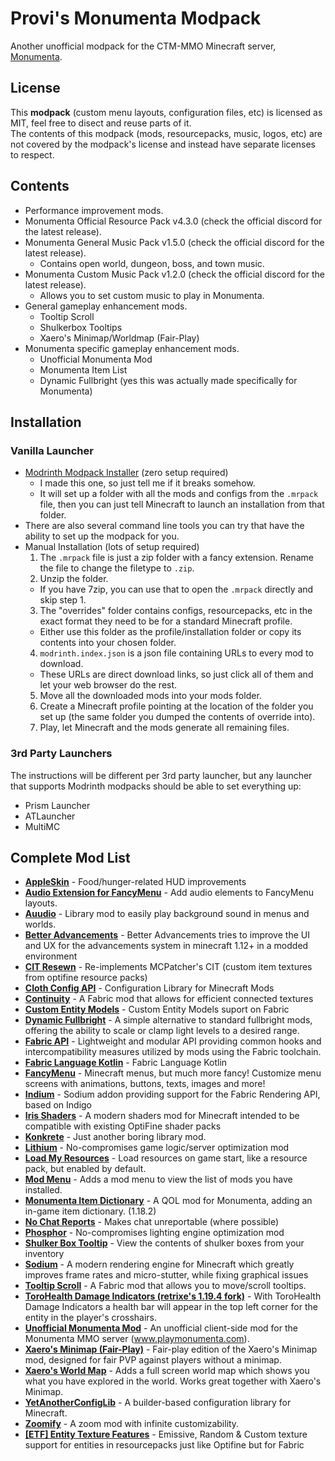 # Provi's Monumenta Modpack

Another unofficial modpack for the CTM-MMO Minecraft server, [Monumenta](www.playmonumenta.com).

## License
This **modpack** (custom menu layouts, configuration files, etc) is licensed as MIT, feel free to disect and reuse parts of it.  
The contents of this modpack (mods, resourcepacks, music, logos, etc) are not covered by the modpack's license and instead have separate licenses to respect.

## Contents
- Performance improvement mods.
- Monumenta Official Resource Pack v4.3.0 (check the official discord for the latest release).
- Monumenta General Music Pack v1.5.0 (check the official discord for the latest release).
  - Contains open world, dungeon, boss, and town music.
- Monumenta Custom Music Pack v1.2.0 (check the official discord for the latest release).
  - Allows you to set custom music to play in Monumenta.
- General gameplay enhancement mods.
  - Tooltip Scroll
  - Shulkerbox Tooltips
  - Xaero's Minimap/Worldmap (Fair-Play)
- Monumenta specific gameplay enhancement mods.
  - Unofficial Monumenta Mod
  - Monumenta Item List
  - Dynamic Fullbright (yes this was actually made specifically for Monumenta)

## Installation
### Vanilla Launcher
- [Modrinth Modpack Installer](https://github.com/Provismet/Modrinth-Modpack-Installer) (zero setup required)
  - I made this one, so just tell me if it breaks somehow.
  - It will set up a folder with all the mods and configs from the `.mrpack` file, then you can just tell Minecraft to launch an installation from that folder.
- There are also several command line tools you can try that have the ability to set up the modpack for you.
- Manual Installation (lots of setup required)
  1. The `.mrpack` file is just a zip folder with a fancy extension. Rename the file to change the filetype to `.zip`.
  2. Unzip the folder.
    - If you have 7zip, you can use that to open the `.mrpack` directly and skip step 1.
  3. The "overrides" folder contains configs, resourcepacks, etc in the exact format they need to be for a standard Minecraft profile.
    - Either use this folder as the profile/installation folder or copy its contents into your chosen folder.
  4. `modrinth.index.json` is a json file containing URLs to every mod to download.
    - These URLs are direct download links, so just click all of them and let your web browser do the rest.
  5. Move all the downloaded mods into your mods folder.
  6. Create a Minecraft profile pointing at the location of the folder you set up (the same folder you dumped the contents of override into).
  7. Play, let Minecraft and the mods generate all remaining files.

### 3rd Party Launchers
The instructions will be different per 3rd party launcher, but any launcher that supports Modrinth modpacks should be able to set everything up:
- Prism Launcher
- ATLauncher
- MultiMC

## Complete Mod List
- [**AppleSkin**](https://modrinth.com/mod/appleskin) - Food/hunger-related HUD improvements
- [**Audio Extension for FancyMenu**](https://modrinth.com/mod/audio-extension-for-fancymenu) - Add audio elements to FancyMenu layouts.
- [**Auudio**](https://modrinth.com/mod/auudio) - Library mod to easily play background sound in menus and worlds.
- [**Better Advancements**](https://modrinth.com/mod/better-advancements) - Better Advancements tries to improve the UI and UX for the advancements system in minecraft 1.12+ in a modded environment
- [**CIT Resewn**](https://modrinth.com/mod/cit-resewn) - Re-implements MCPatcher's CIT (custom item textures from optifine resource packs)
- [**Cloth Config API**](https://modrinth.com/mod/cloth-config) - Configuration Library for Minecraft Mods
- [**Continuity**](https://modrinth.com/mod/continuity) - A Fabric mod that allows for efficient connected textures
- [**Custom Entity Models**](https://modrinth.com/mod/cem) - Custom Entity Models suport on Fabric
- [**Dynamic Fullbright**](https://modrinth.com/mod/dynamic-fullbright) - A simple alternative to standard fullbright mods, offering the ability to scale or clamp light levels to a desired range.
- [**Fabric API**](https://modrinth.com/mod/fabric-api) - Lightweight and modular API providing common hooks and intercompatibility measures utilized by mods using the Fabric toolchain.
- [**Fabric Language Kotlin**](https://modrinth.com/mod/fabric-language-kotlin) - Fabric Language Kotlin
- [**FancyMenu**](https://modrinth.com/mod/fancymenu) - Minecraft menus, but much more fancy! Customize menu screens with animations, buttons, texts, images and more!
- [**Indium**](https://modrinth.com/mod/indium) - Sodium addon providing support for the Fabric Rendering API, based on Indigo
- [**Iris Shaders**](https://modrinth.com/mod/iris) - A modern shaders mod for Minecraft intended to be compatible with existing OptiFine shader packs
- [**Konkrete**](https://modrinth.com/mod/konkrete) - Just another boring library mod.
- [**Lithium**](https://modrinth.com/mod/lithium) - No-compromises game logic/server optimization mod
- [**Load My Resources**](https://modrinth.com/mod/load-my-resources) - Load resources on game start, like a resource pack, but enabled by default.
- [**Mod Menu**](https://modrinth.com/mod/modmenu) - Adds a mod menu to view the list of mods you have installed.
- [**Monumenta Item Dictionary**](https://modrinth.com/mod/monumenta-item-dictionary) - A QOL mod for Monumenta, adding an in-game item dictionary. (1.18.2)
- [**No Chat Reports**](https://modrinth.com/mod/no-chat-reports) - Makes chat unreportable (where possible)
- [**Phosphor**](https://modrinth.com/mod/phosphor) - No-compromises lighting engine optimization mod
- [**Shulker Box Tooltip**](https://modrinth.com/mod/shulkerboxtooltip) - View the contents of shulker boxes from your inventory
- [**Sodium**](https://modrinth.com/mod/sodium) - A modern rendering engine for Minecraft which greatly improves frame rates and micro-stutter, while fixing graphical issues
- [**Tooltip Scroll**](https://modrinth.com/mod/tooltip-scroll) - A Fabric mod that allows you to move/scroll tooltips.
- [**ToroHealth Damage Indicators (retrixe's 1.19.4 fork)**](https://github.com/ToroCraft/ToroHealth/pull/171) - With ToroHealth Damage Indicators a health bar will appear in the top left corner for the entity in the player's crosshairs.
- [**Unofficial Monumenta Mod**](https://modrinth.com/mod/unofficial-monumenta-mod) - An unofficial client-side mod for the Monumenta MMO server (www.playmonumenta.com).
- [**Xaero's Minimap (Fair-Play)**](https://modrinth.com/mod/xaeros-minimap-fair) - Fair-play edition of the Xaero's Minimap mod, designed for fair PVP against players without a minimap.
- [**Xaero's World Map**](https://modrinth.com/mod/xaeros-world-map) - Adds a full screen world map which shows you what you have explored in the world. Works great together with Xaero's Minimap.
- [**YetAnotherConfigLib**](https://modrinth.com/mod/yacl) - A builder-based configuration library for Minecraft.
- [**Zoomify**](https://modrinth.com/mod/zoomify) - A zoom mod with infinite customizability.
- [**[ETF] Entity Texture Features**](https://modrinth.com/mod/entitytexturefeatures) - Emissive, Random & Custom texture support for entities in resourcepacks just like Optifine but for Fabric
